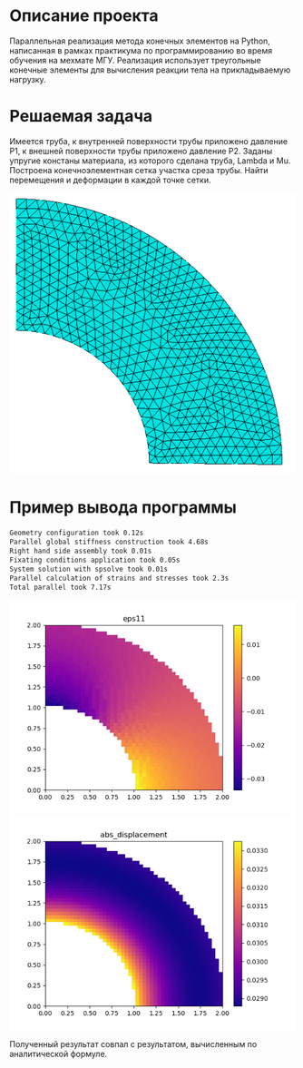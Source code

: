 # Описание проекта
Параллельная реализация метода конечных элементов на Python, написанная в рамках практикума по программированию во время обучения на мехмате МГУ. Реализация использует треугольные конечные элементы для вычисления реакции тела на прикладываемую нагрузку.


# Решаемая задача

Имеется труба, к внутренней поверхности трубы приложено давление P1, к внешней поверхности трубы приложено давление P2. Заданы упругие констаны материала, из которого сделана труба, Lambda и Mu. Построена конечноэлементная сетка участка среза трубы. Найти перемещения и деформации в каждой точке сетки.

![Screenshot](images/mesh.png)

# Пример вывода программы
```
Geometry configuration took 0.12s
Parallel global stiffness construction took 4.68s
Right hand side assembly took 0.01s
Fixating conditions application took 0.05s
System solution with spsolve took 0.01s
Parallel calculation of strains and stresses took 2.3s
Total parallel took 7.17s
```
![Screenshot](images/eps11.png)
![Screenshot](images/abs_displacement.png)

Полученный результат совпал с результатом, вычисленным по аналитической формуле.
